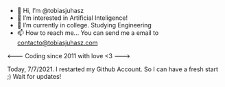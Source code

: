 - 👋 Hi, I’m @tobiasjuhasz
- 👀 I’m interested in Artificial Inteligence!
- 🌱 I’m currently in college. Studying Engineering
- 📫 How to reach me... You can send me a email to contacto@tobiasjuhasz.com

<--- Coding since 2011 with love <3 --->

Today, 7/7/2021. I restarted my Github Account. So I can have a fresh start ;) Wait for updates!
